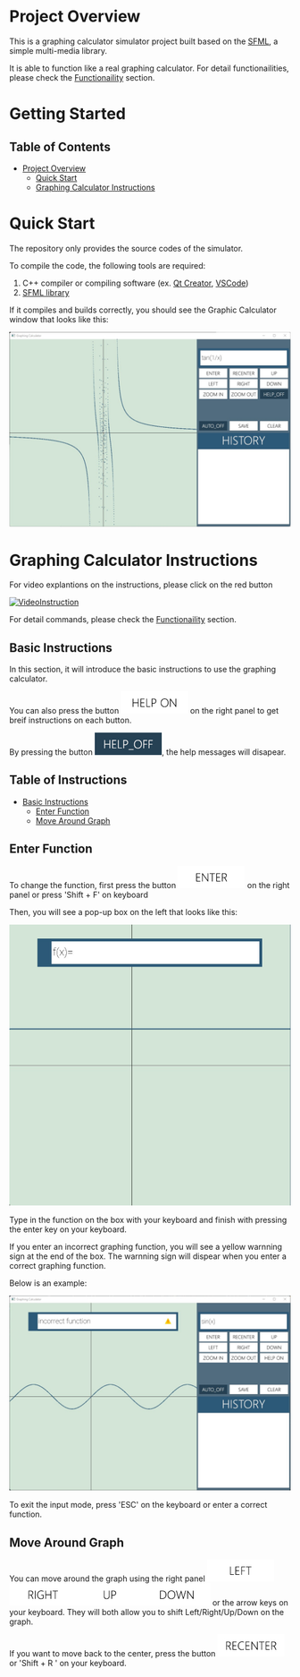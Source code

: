 # Project Overview

This is a graphing calculator simulator project built based on the [SFML](https://www.sfml-dev.org "sfml-dv.org"), a simple multi-media library. 

It is able to function like a real graphing calculator. For detail functionailities, please check the [Functionaility](Functionaility.md) section.


# Getting Started

## Table of Contents

* [Project Overview](#project-overview)
  * [Quick Start](#quick-start)
  * [Graphing Calculator Instructions](#graphing-calculator-instructions)



# Quick Start

The repository only provides the source codes of the simulator. 

To compile the code, the following tools are required:


1. C++ compiler or compiling software (ex. [Qt Creator](https://www.qt.io/product/development-tools "QtCreator website"), [VSCode](https://code.visualstudio.com "VSCode Website"))
2. [SFML library](https://www.sfml-dev.org/tutorials/2.5/start-vc.php "sfml-tutorial")


If it compiles and builds correctly, you should see the Graphic Calculator window that looks like this:

![GraphicCalculatorWindow](doc_res/GraphingCalculatorUI.jpg)

# Graphing Calculator Instructions

For video explantions on the instructions, please click on the red button

 [![VideoInstruction](https://upload.wikimedia.org/wikipedia/commons/0/09/YouTube_full-color_icon_%282017%29.svg)](https://youtu.be/PvxouDXfDf0)

For detail commands, please check the [Functionaility](Functionaility.md) section.


## Basic Instructions
In this section, it will introduce the basic instructions to use the graphing calculator.

You can also press the button ![helpon](build-finalproject-Desktop_Qt_5_13_1_MinGW_64_bit-Debug/helpon.jpg) on the right panel to get breif instructions on each button.

By pressing the button ![helpoff](build-finalproject-Desktop_Qt_5_13_1_MinGW_64_bit-Debug/helpoff.jpg), the help messages will disapear. 


## Table of Instructions
* [Basic Instructions](#basic-instructions)
  * [Enter Function](#enter-function)
  * [Move Around Graph](#move-around-graph)



## Enter Function
To change the function, first press the button ![ButtonEnter](build-finalproject-Desktop_Qt_5_13_1_MinGW_64_bit-Debug/enter.jpg) on the right panel or press 'Shift + F' on keyboard

Then, you will see a pop-up box on the left that looks like this:


![PopupBox](doc_res/EnterExample.jpg)


Type in the function on the box with your keyboard and finish with pressing the enter key on your keyboard.

If you enter an incorrect graphing function, you will see a yellow warnning sign at the end of the box. The warnning sign will dispear when you enter a correct graphing function.

Below is an example:


![IncorrectExample](doc_res/IncorrectExample.jpg)

To exit the input mode, press 'ESC' on the keyboard or enter a correct function. 


## Move Around Graph

You can move around the graph using the right panel ![Left](build-finalproject-Desktop_Qt_5_13_1_MinGW_64_bit-Debug/left.jpg)![Right](build-finalproject-Desktop_Qt_5_13_1_MinGW_64_bit-Debug/right.jpg)![Up](build-finalproject-Desktop_Qt_5_13_1_MinGW_64_bit-Debug/up.jpg)![Down](build-finalproject-Desktop_Qt_5_13_1_MinGW_64_bit-Debug/down.jpg) or the arrow keys on your keyboard.
They will both allow you to shift Left/Right/Up/Down on the graph.

If you want to move back to the center, press the button ![Recenter](build-finalproject-Desktop_Qt_5_13_1_MinGW_64_bit-Debug/recenter.jpg) or 'Shift + R ' on your keyboard.

